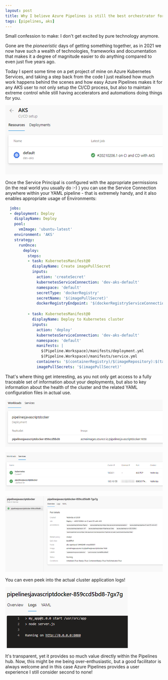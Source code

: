 ```yaml
---
layout: post
title: Why I believe Azure Pipelines is still the best orchestrator for Azure Kubernetes Services
tags: [pipelines, aks]
---
```

Small confession to make: I don't get excited by pure technology anymore.  

Gone are the _pioneeristic_ days of getting something together, as in 2021 we now have such a wealth of technologies, frameworks and documentation that makes it a degree of magnitude easier to do anything compared to even just five years ago.

Today I spent some time on a pet project of mine on Azure Kubernetes Services, and taking a step back from the code I just realised how much work happens behind the scenes and how easy Azure Pipelines makes it for any AKS user to not only setup the CI/CD process, but also to maintain extreme control while still having accelerators and automations doing things for you.

![](/images/posts/2021-02-06_20-40-30.png)

Once the Service Principal is configured with the appropriate permissions (in the real world you usually do :-) ) you can use the Service Connection anywhere within your YAML pipeline - that is extremely handy, and it also enables appropriate usage of Environments:

```yml
  jobs:
  - deployment: Deploy
    displayName: Deploy
    pool:
      vmImage: 'ubuntu-latest'
    environment: 'AKS'
    strategy:
      runOnce:
        deploy:
          steps:
          - task: KubernetesManifest@0
            displayName: Create imagePullSecret
            inputs:
              action: 'createSecret'
              kubernetesServiceConnection: 'dev-aks-default'
              namespace: 'default'
              secretType: 'dockerRegistry'
              secretName: '$(imagePullSecret)'
              dockerRegistryEndpoint: '$(dockerRegistryServiceConnection)'
              
          - task: KubernetesManifest@0
            displayName: Deploy to Kubernetes cluster
            inputs:
              action: 'deploy'
              kubernetesServiceConnection: 'dev-aks-default'
              namespace: 'default'
              manifests: |
                $(Pipeline.Workspace)/manifests/deployment.yml
                $(Pipeline.Workspace)/manifests/service.yml
              containers: '$(containerRegistry)/$(imageRepository):$(tag)'
              imagePullSecrets: '$(imagePullSecret)'
```

That's where thing get interesting, as you not only get access to a fully traceable set of information about your deployments, but also to key information about the health of the cluster and the related YAML configuration files in actual use.

![](/images/posts/2021-02-07_13-31-44.png)

![](/images/posts/2021-02-07_13-36-30.png)

![](/images/posts/2021-02-07_13-41-24.png)

You can even peek into the actual cluster application logs!

![](/images/posts/2021-02-07_13-42-08.png)

It's transparent, yet it provides so much value directly within the Pipelines hub. Now, this might be me being over-enthusiastic, but a good facilitator is always welcome and in this case Azure Pipelines provides a user experience I still consider second to none! 